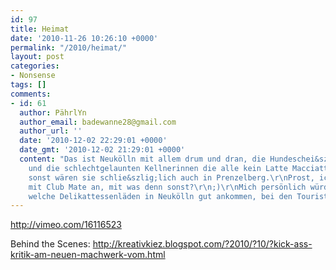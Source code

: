 ```yaml
---
id: 97
title: Heimat
date: '2010-11-26 10:26:10 +0000'
permalink: "/2010/heimat/"
layout: post
categories:
- Nonsense
tags: []
comments:
- id: 61
  author: PährlYn
  author_email: badewanne28@gmail.com
  author_url: ''
  date: '2010-12-02 22:29:01 +0000'
  date_gmt: '2010-12-02 21:29:01 +0000'
  content: "Das ist Neukölln mit allem drum und dran, die Hundeschei&szlig;e, Migranten
    und die schlechtgelaunten Kellnerinnen die alle kein Latte Macciatto trinken,
    sonst wären sie schlie&szlig;lich auch in Prenzelberg.\r\nProst, ich sto&szlig;e
    mit Club Mate an, mit was denn sonst?\r\n;)\r\nMich persönlich würde interesieren,
    welche Delikattessenläden in Neukölln gut ankommen, bei den Touristen??"
---
```

<http://vimeo.com/16116523>

Behind the Scenes: <http://kreativkiez.blogspot.com/?2010/?10/?kick-ass-kritik-am-neuen-machwerk-vom.html>